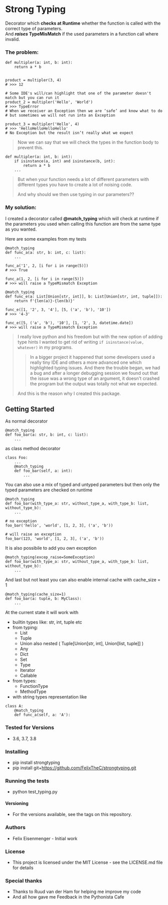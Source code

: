 # Strong Typing
<p>Decorator which <b>checks at Runtime</b> whether the function is called with the correct type of parameters.<br> 
And <b><em>raises</em> TypeMisMatch</b> if the used parameters in a function call where invalid.</p>
 
### The problem:
```
def multipler(a: int, b: int):
    return a * b


product = multipler(3, 4)
# >>> 12

# Some IDE's will/can highlight that one of the parameter doesn't match but you can run it
product_2 = multipler('Hello', 'World')
# >>> TypeError
# When we receiver an Exception then we are ‘safe’ and know what to do 
# but sometimes we will not run into an Exception

product_3 = multipler('Hello', 4)
# >>> 'HelloHelloHelloHello'
# No Exception but the result isn’t really what we expect
```
> Now we can say that we will check the types in the function body to prevent this.

```
def multipler(a: int, b: int):
    if isinstance(a, int) and isinstance(b, int):
        return a * b
    ...
```
> But when your function needs a lot of different parameters with different types you have to create a lot of noising code.
>
> And why should we then use typing in our parameters??

### My solution:
<p>I created a decorator called <b>@match_typing</b> which will check at runtime if the parameters you used when calling this function are from the same type as you wanted.</p>
Here are some examples from my tests

    @match_typing
    def func_a(a: str, b: int, c: list):
        ...
    
    func_a('1', 2, [i for i in range(5)])
    # >>> True
    
    func_a(1, 2, [i for i in range(5)])
    # >>> will raise a TypeMismatch Exception
    
    @match_typing
    def func_e(a: List[Union[str, int]], b: List[Union[str, int, tuple]]):
        return f'{len(a)}-{len(b)}'

    func_e([1, '2', 3, '4'], [5, ('a', 'b'), '10'])
    # >>> '4-3'
    
    func_e([5, ('a', 'b'), '10'], [1, '2', 3, datetime.date])
    # >>> will raise a TypeMismatch Exception
    
> I really love python and his freedom but with the new option of adding type hints I wanted to get rid of writing `if isinstance(value, whatever)` in my programs. 
> 
>> In a bigger project it happened that some developers used a really tiny IDE 
  and others a more advanced one which highlighted typing issues. And there the trouble began, we had a bug and after a longer
  debugging session we found out that the issue was a wrong type of an argument, 
  it doesn't crashed the program but the output was totally not what we expected. 
> 
> And this is the reason why I created this package.


## Getting Started
As normal decorator
```
@match_typing
def foo_bar(a: str, b: int, c: list):
    ...
```
as class method decorator
```
class Foo:
    ...
    @match_typing
    def foo_bar(self, a: int):
        ...
```
You can also use a mix of typed and untyped parameters but then only the typed parameters are checked on runtime
```
@match_typing
def foo_bar(with_type_a: str, without_type_a, with_type_b: list, without_type_b):
    ...

# no exception
foo_bar('hello', 'world', [1, 2, 3], ('a', 'b'))

# will raise an exception
foo_bar(123, 'world', [1, 2, 3], ('a', 'b'))
```

It is also possibile to add you own exception
```
@match_typing(excep_raise=SomeException)
def foo_bar(with_type_a: str, without_type_a, with_type_b: list, without_type_b):
    ...
```

And last but not least you can also enable internal cache with cache_size = 1
```
@match_typing(cache_size=1)
def foo_bar(a: tuple, b: MyClass):
    ...
```

At the current state it will work with

- builtin types like: str, int, tuple etc
- from typing: 
    - List
    - Tuple
    - Union also nested ( Tuple[Union[str, int], Union[list, tuple]] )
    - Any
    - Dict
    - Set
    - Type
    - Iterator
    - Callable
- from types:
    - FunctionType
    - MethodType
- with string types representation like
```
class A:
    @match_typing
    def func_a(self, a: 'A'):
```

### Tested for Versions
- 3.6, 3.7, 3.8

### Installing
- pip install strongtyping
- pip install git+https://github.com/FelixTheC/strongtyping.git

### Running the tests
- python test_typing.py

#### Versioning
- For the versions available, see the tags on this repository.

### Authors
- Felix Eisenmenger - Initial work

### License
- This project is licensed under the MIT License - see the LICENSE.md file for details

### Special thanks
- Thanks to Ruud van der Ham for helping me improve my code
- And all how gave me Feedback in the Pythonista Cafe
